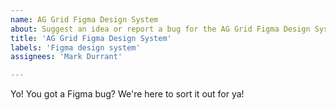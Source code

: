 ```yaml
---
name: AG Grid Figma Design System
about: Suggest an idea or report a bug for the AG Grid Figma Design System
title: 'AG Grid Figma Design System'
labels: 'Figma design system'
assignees: 'Mark Durrant'

---
```


Yo! You got a Figma bug? We're here to sort it out for ya!